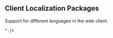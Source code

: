 Client Localization Packages
----------------------------
Support for different languages in the web client.

```match
*.js
```

[icon]: fa://fa-language/#ffe77c
